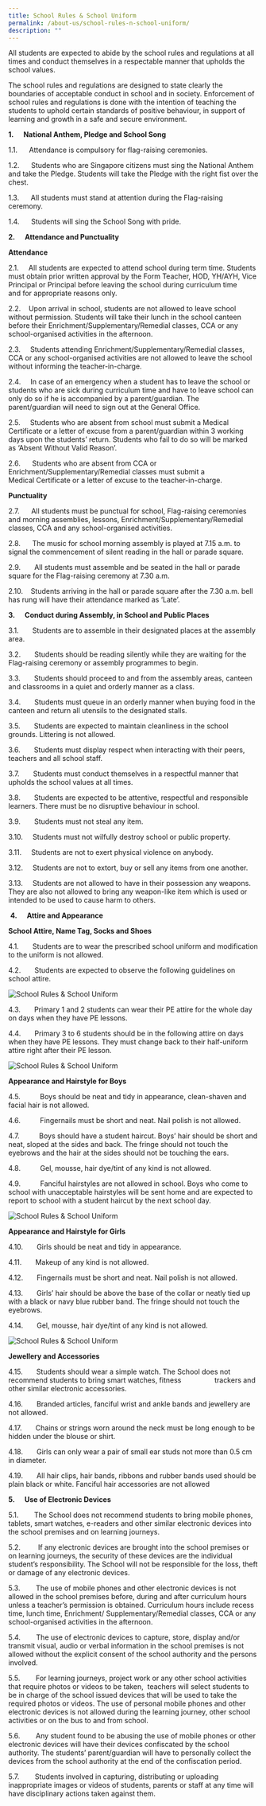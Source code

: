 ```yaml
---
title: School Rules & School Uniform
permalink: /about-us/school-rules-n-school-uniform/
description: ""
---
```

All students are expected to abide by the school rules and regulations at all times and conduct themselves in a respectable manner that upholds the school values.

The school rules and regulations are designed to state clearly the boundaries of acceptable conduct in school and in society. Enforcement of school rules and regulations is done with the intention of teaching the students to uphold certain standards of positive behaviour, in support of learning and growth in a safe and secure environment.

**1.**     **National Anthem, Pledge and School Song**

1.1.      Attendance is compulsory for flag-raising ceremonies.

1.2.      Students who are Singapore citizens must sing the National Anthem and take the Pledge. Students will take the Pledge with the right fist over the chest.

1.3.      All students must stand at attention during the Flag-raising ceremony.

1.4.      Students will sing the School Song with pride.

**2.**     **Attendance and Punctuality**

**Attendance**

2.1.     All students are expected to attend school during term time. Students must obtain prior written approval by the Form Teacher, HOD, YH/AYH, Vice Principal or Principal before leaving the school during curriculum time and for appropriate reasons only.

2.2.    Upon arrival in school, students are not allowed to leave school without permission. Students will take their lunch in the school canteen before their Enrichment/Supplementary/Remedial classes, CCA or any school-organised activities in the afternoon.

2.3.     Students attending Enrichment/Supplementary/Remedial classes, CCA or any school-organised activities are not allowed to leave the school without informing the teacher-in-charge.

2.4.     In case of an emergency when a student has to leave the school or students who are sick during curriculum time and have to leave school can only do so if he is accompanied by a parent/guardian. The parent/guardian will need to sign out at the General Office.

2.5.     Students who are absent from school must submit a Medical Certificate or a letter of excuse from a parent/guardian within 3 working days upon the students’ return. Students who fail to do so will be marked as ‘Absent Without Valid Reason’.

2.6.      Students who are absent from CCA or Enrichment/Supplementary/Remedial classes must submit a Medical Certificate or a letter of excuse to the teacher-in-charge.

**Punctuality**

2.7.      All students must be punctual for school, Flag-raising ceremonies and morning assemblies, lessons, Enrichment/Supplementary/Remedial classes, CCA and any school-organised activities.

2.8.      The music for school morning assembly is played at 7.15 a.m. to signal the commencement of silent reading in the hall or parade square.

2.9.       All students must assemble and be seated in the hall or parade square for the Flag-raising ceremony at 7.30 a.m.

2.10.    Students arriving in the hall or parade square after the 7.30 a.m. bell has rung will have their attendance marked as ‘Late’.

**3.**     **Conduct during Assembly, in School and Public Places**

3.1.       Students are to assemble in their designated places at the assembly area.

3.2.       Students should be reading silently while they are waiting for the Flag-raising ceremony or assembly programmes to begin.

3.3.       Students should proceed to and from the assembly areas, canteen and classrooms in a quiet and orderly manner as a class.

3.4.       Students must queue in an orderly manner when buying food in the canteen and return all utensils to the designated stalls.

3.5.       Students are expected to maintain cleanliness in the school grounds. Littering is not allowed.

3.6.       Students must display respect when interacting with their peers, teachers and all school staff.

3.7.       Students must conduct themselves in a respectful manner that upholds the school values at all times.

3.8.       Students are expected to be attentive, respectful and responsible learners. There must be no disruptive behaviour in school.

3.9.       Students must not steal any item.

3.10.     Students must not wilfully destroy school or public property.

3.11.     Students are not to exert physical violence on anybody.

3.12.     Students are not to extort, buy or sell any items from one another.

3.13.     Students are not allowed to have in their possession any weapons. They are also not allowed to bring any weapon-like item which is used or intended to be used to cause harm to others.

 **4.**     **Attire and Appearance**

**School Attire, Name Tag, Socks and Shoes**

4.1.       Students are to wear the prescribed school uniform and modification to the uniform is not allowed.

4.2.       Students are expected to observe the following guidelines on school attire. 

![School Rules & School Uniform](/images/School%20Rules%20&%20School%20Uniform1.jpg)

 
4.3.       Primary 1 and 2 students can wear their PE attire for the whole day on days when they have PE lessons.  

4.4.       Primary 3 to 6 students should be in the following attire on days when they have PE lessons. They must change back to their half-uniform attire right after their PE lesson.

![School Rules & School Uniform](/images/School%20Rules%20&%20School%20Uniform2.jpg)

  

**Appearance and Hairstyle for Boys**

 

4.5.          Boys should be neat and tidy in appearance, clean-shaven and facial hair is not allowed.

  

4.6.          Fingernails must be short and neat. Nail polish is not allowed.

  

4.7.          Boys should have a student haircut. Boys’ hair should be short and neat, sloped at the sides and back. The fringe should not touch the eyebrows and the hair at the sides should not be touching the ears.

  

4.8.          Gel, mousse, hair dye/tint of any kind is not allowed.

  

4.9.          Fanciful hairstyles are not allowed in school. Boys who come to school with unacceptable hairstyles will be sent home and are expected to report to school with a student haircut by the next school day.

![School Rules & School Uniform](/images/School%20Rules%20&%20School%20Uniform3.jpg)

  

**Appearance and Hairstyle for Girls**

4.10.       Girls should be neat and tidy in appearance.

4.11.       Makeup of any kind is not allowed. 

4.12.       Fingernails must be short and neat. Nail polish is not allowed.

4.13.       Girls’ hair should be above the base of the collar or neatly tied up with a black or navy blue rubber band. The fringe should not touch the eyebrows.

4.14.       Gel, mousse, hair dye/tint of any kind is not allowed.


![School Rules & School Uniform](/images/School%20Rules%20&%20School%20Uniform4.jpg)

**Jewellery and Accessories**

4.15.       Students should wear a simple watch. The School does not recommend students to bring smart watches, fitness                 trackers and other similar electronic accessories.

4.16.       Branded articles, fanciful wrist and ankle bands and jewellery are not allowed.

4.17.       Chains or strings worn around the neck must be long enough to be hidden under the blouse or shirt.

4.18.       Girls can only wear a pair of small ear studs not more than 0.5 cm in diameter.

4.19.       All hair clips, hair bands, ribbons and rubber bands used should be plain black or white. Fanciful hair accessories are not allowed

**5.**     **Use of Electronic Devices**

5.1.        The School does not recommend students to bring mobile phones, tablets, smart watches, e-readers and other similar electronic devices into the school premises and on learning journeys.

5.2.         If any electronic devices are brought into the school premises or on learning journeys, the security of these devices are the individual student’s responsibility. The School will not be responsible for the loss, theft or damage of any electronic devices.

5.3.        The use of mobile phones and other electronic devices is not allowed in the school premises before, during and after curriculum hours unless a teacher’s permission is obtained. Curriculum hours include recess time, lunch time, Enrichment/ Supplementary/Remedial classes, CCA or any school-organised activities in the afternoon.

5.4.        The use of electronic devices to capture, store, display and/or transmit visual, audio or verbal information in the school premises is not allowed without the explicit consent of the school authority and the persons involved.

5.5.        For learning journeys, project work or any other school activities that require photos or videos to be taken,  teachers will select students to be in charge of the school issued devices that will be used to take the required photos or videos. The use of personal mobile phones and other electronic devices is not allowed during the learning journey, other school activities or on the bus to and from school.

5.6.        Any student found to be abusing the use of mobile phones or other electronic devices will have their devices confiscated by the school authority. The students’ parent/guardian will have to personally collect the devices from the school authority at the end of the confiscation period.

5.7.        Students involved in capturing, distributing or uploading inappropriate images or videos of students, parents or staff at any time will have disciplinary actions taken against them.